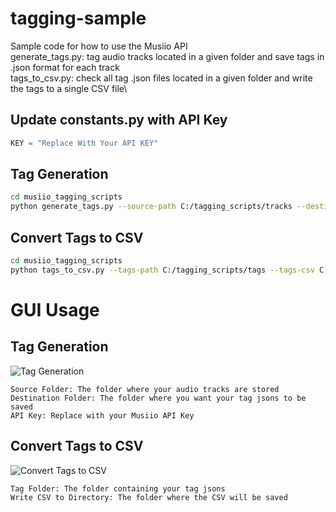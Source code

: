 # tagging-sample
Sample code for how to use the Musiio API\
generate_tags.py: tag audio tracks located in a given folder and save tags in .json format for each track\
tags_to_csv.py: check all tag .json files located in a given folder and write the tags to a single CSV file\

## Update constants.py with API Key
```python
KEY = "Replace With Your API KEY"
```

## Tag Generation

```bash
cd musiio_tagging_scripts
python generate_tags.py --source-path C:/tagging_scripts/tracks --destination-path C:/tagging_scripts/tags --tag-selection "content type" "genre" "bpm" "key" "mood" "energy" "instrumentation"
```

## Convert Tags to CSV
```bash
cd musiio_tagging_scripts
python tags_to_csv.py --tags-path C:/tagging_scripts/tags --tags-csv C:/tagging_scripts --tags-types "genre" "genre secondary" "mood" "mood secondary" "energy" "vocal presence" "instrument"
```


# GUI Usage

## Tag Generation
![Tag Generation](https://raw.githubusercontent.com/username/projectname/branch/path/to/img.png)
```text
Source Folder: The folder where your audio tracks are stored
Destination Folder: The folder where you want your tag jsons to be saved
API Key: Replace with your Musiio API Key
```

## Convert Tags to CSV
![Convert Tags to CSV](https://raw.githubusercontent.com/username/projectname/branch/path/to/img.png)
```text
Tag Folder: The folder containing your tag jsons 
Write CSV to Directory: The folder where the CSV will be saved
```
